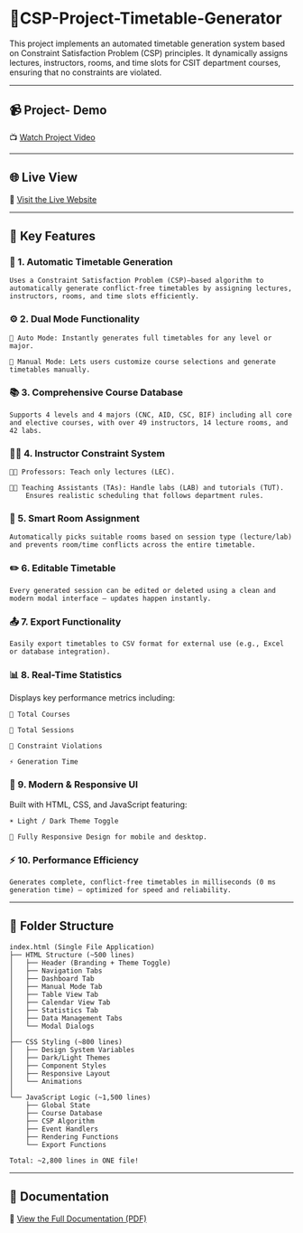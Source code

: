 # 📅CSP-Project-Timetable-Generator

This project implements an automated timetable generation system based on Constraint Satisfaction Problem (CSP) principles.
It dynamically assigns lectures, instructors, rooms, and time slots for CSIT department courses, ensuring that no constraints are violated.

---

## 📹 Project- Demo

📺 [Watch Project Video](https://drive.google.com/file/d/1rEBuxIbpwh7MOEHtP0Lw4YzkP06Nazee/view)

---

## 🌐 Live View

🔗 [Visit the Live Website](https://68fd1ce09d3a1c661b267d44--euphonious-blini-e8f175.netlify.app/)

---

## 🚀 Key Features

### 🧠 1. Automatic Timetable Generation

    Uses a Constraint Satisfaction Problem (CSP)–based algorithm to automatically generate conflict-free timetables by assigning lectures, instructors, rooms, and time slots efficiently.

### ⚙️ 2. Dual Mode Functionality

    🔹 Auto Mode: Instantly generates full timetables for any level or major.

    🔹 Manual Mode: Lets users customize course selections and generate timetables manually.

### 📚 3. Comprehensive Course Database

    Supports 4 levels and 4 majors (CNC, AID, CSC, BIF) including all core and elective courses, with over 49 instructors, 14 lecture rooms, and 42 labs.

### 👩‍🏫 4. Instructor Constraint System

    🧑‍🔬 Professors: Teach only lectures (LEC).

    👩‍💻 Teaching Assistants (TAs): Handle labs (LAB) and tutorials (TUT).
        Ensures realistic scheduling that follows department rules.

### 🏫 5. Smart Room Assignment

    Automatically picks suitable rooms based on session type (lecture/lab) and prevents room/time conflicts across the entire timetable.

### ✏️ 6. Editable Timetable

    Every generated session can be edited or deleted using a clean and modern modal interface — updates happen instantly.

### 📤 7. Export Functionality

    Easily export timetables to CSV format for external use (e.g., Excel or database integration).

### 📊 8. Real-Time Statistics

  Displays key performance metrics including:

    📘 Total Courses

    🧩 Total Sessions

    🚫 Constraint Violations

    ⚡ Generation Time

### 🌙 9. Modern & Responsive UI

  Built with HTML, CSS, and JavaScript featuring:

    ☀️ Light / Dark Theme Toggle

    📱 Fully Responsive Design for mobile and desktop.

### ⚡ 10. Performance Efficiency

    Generates complete, conflict-free timetables in milliseconds (0 ms generation time) — optimized for speed and reliability.
    
---

## 📁 Folder Structure

```
index.html (Single File Application)
├── HTML Structure (~500 lines)
│   ├── Header (Branding + Theme Toggle)
│   ├── Navigation Tabs
│   ├── Dashboard Tab
│   ├── Manual Mode Tab
│   ├── Table View Tab
│   ├── Calendar View Tab
│   ├── Statistics Tab
│   ├── Data Management Tabs
│   └── Modal Dialogs
│
├── CSS Styling (~800 lines)
│   ├── Design System Variables
│   ├── Dark/Light Themes
│   ├── Component Styles
│   ├── Responsive Layout
│   └── Animations
│
└── JavaScript Logic (~1,500 lines)
    ├── Global State
    ├── Course Database
    ├── CSP Algorithm
    ├── Event Handlers
    ├── Rendering Functions
    └── Export Functions

Total: ~2,800 lines in ONE file!
```

---

## 📄 Documentation
📖 [View the Full Documentation (PDF)](https://drive.google.com/file/d/1Z5zMyCSCNQIitVta0P4OTGZDfJp5Lq_w/view)





